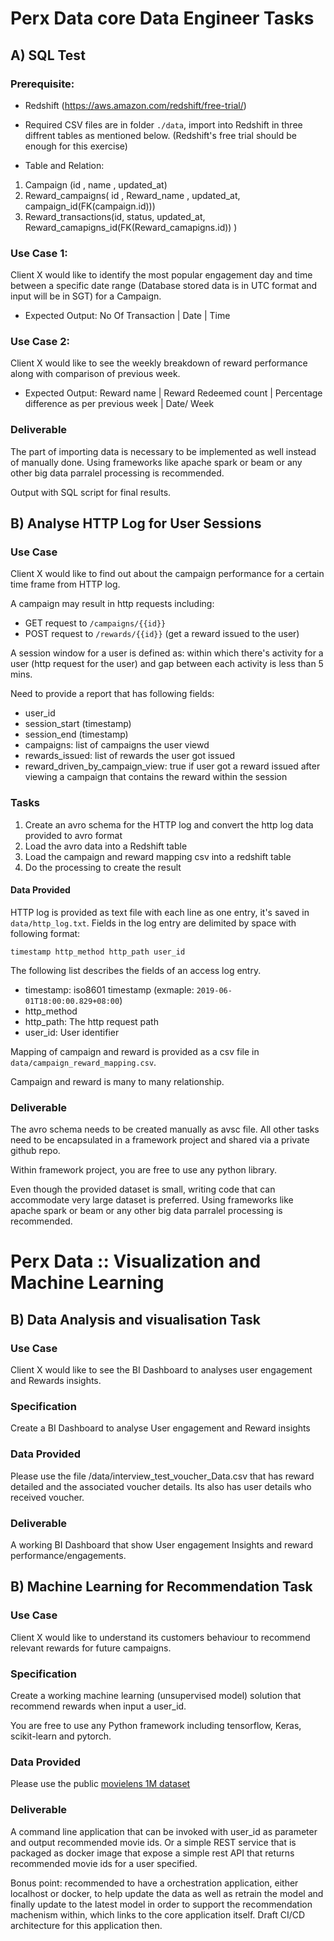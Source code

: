 # Perx Data core Data Engineer Tasks

## A) SQL Test

### Prerequisite:

* Redshift (https://aws.amazon.com/redshift/free-trial/)
* Required CSV files are in folder `./data`, import into Redshift in three diffrent tables as mentioned below. (Redshift's free trial should be enough for this exercise)

* Table and Relation:
 1.  Campaign (id , name , updated_at)
 2.  Reward_campaigns( id , Reward_name , updated_at, campaign_id(FK(campaign.id)))
 3.  Reward_transactions(id, status, updated_at, Reward_camapigns_id(FK(Reward_camapigns.id)) )

### Use Case 1:

Client X would like to identify the most popular engagement day and time between a specific date range (Database stored data is in UTC format and input will be in SGT) for a Campaign.
 
   * Expected Output:
           No Of Transaction | Date | Time 

### Use Case 2:
         
Client X would like to see the weekly breakdown of reward performance along with comparison of previous week.

   * Expected Output:
          Reward name | Reward Redeemed count | Percentage difference as per previous week | Date/ Week 

### Deliverable

The part of importing data is necessary to be implemented as well instead of manually done. Using frameworks like apache spark or beam or any other big data parralel processing is recommended.

Output with SQL script for final results.

## B) Analyse HTTP Log for User Sessions

### Use Case

Client X would like to find out about the campaign performance for a certain time frame from HTTP log.

A campaign may result in http requests including:

* GET request to `/campaigns/{{id}}`
* POST request to `/rewards/{{id}}` (get a reward issued to the user)

A session window for a user is defined as: within which there's activity for a user (http request for the user) and gap between each activity is less than 5 mins.

Need to provide a report that has following fields:

* user_id
* session_start (timestamp)
* session_end (timestamp)
* campaigns: list of campaigns the user viewd
* rewards_issued: list of rewards the user got issued
* reward_driven_by_campaign_view: true if user got a reward issued after viewing a campaign that contains the reward within the session

### Tasks

1. Create an avro schema for the HTTP log and convert the http log data provided to avro format
2. Load the avro data into a Redshift table
3. Load the campaign and reward mapping csv into a redshift table
4. Do the processing to create the result

#### Data Provided

HTTP log is provided as text file with each line as one entry, it's saved in `data/http_log.txt`. Fields in the log entry are delimited by space with following format:

```
timestamp http_method http_path user_id
```

The following list describes the fields of an access log entry.

* timestamp: iso8601 timestamp (exmaple: `2019-06-01T18:00:00.829+08:00`)
* http_method
* http_path: The http request path
* user_id: User identifier

Mapping of campaign and reward is provided as a csv file in `data/campaign_reward_mapping.csv`.

Campaign and reward is many to many relationship.

### Deliverable

The avro schema needs to be created manually as avsc file. All other tasks need to be encapsulated in a framework project and shared via a private github repo.

Within framework project, you are free to use any python library.

Even though the provided dataset is small, writing code that can accommodate very large dataset is preferred. Using frameworks like apache spark or beam or any other big data parralel processing is recommended.


# Perx Data :: Visualization and Machine Learning

## B) Data Analysis and visualisation Task

### Use Case

Client X would like to see the BI Dashboard to analyses user engagement and Rewards insights.

### Specification

 Create a BI Dashboard to analyse User engagement and Reward insights 

### Data Provided

Please use the file /data/interview_test_voucher_Data.csv that has reward detailed and the associated voucher details. Its also has user details who received voucher.

### Deliverable

A working BI Dashboard that show User engagement Insights and reward performance/engagements.

## B) Machine Learning for Recommendation Task

### Use Case

Client X would like to understand its customers behaviour to recommend relevant rewards for future campaigns.

### Specification

Create a working machine learning (unsupervised model) solution that recommend rewards when input a user_id.

You are free to use any Python framework including tensorflow, Keras, scikit-learn and pytorch.

### Data Provided

Please use the public [movielens 1M dataset](https://grouplens.org/datasets/movielens/1m)

### Deliverable

A command line application that can be invoked with user_id as parameter and output recommended movie ids. Or a simple REST service that is packaged as docker image that expose a simple rest API that returns recommended movie ids for a user specified.

Bonus point: recommended to have a orchestration application, either localhost or docker, to help update the data as well as retrain the model and finally update to the latest model in order to support the recommendation machenism within, which links to the core application itself. Draft CI/CD architecture for this application then.
